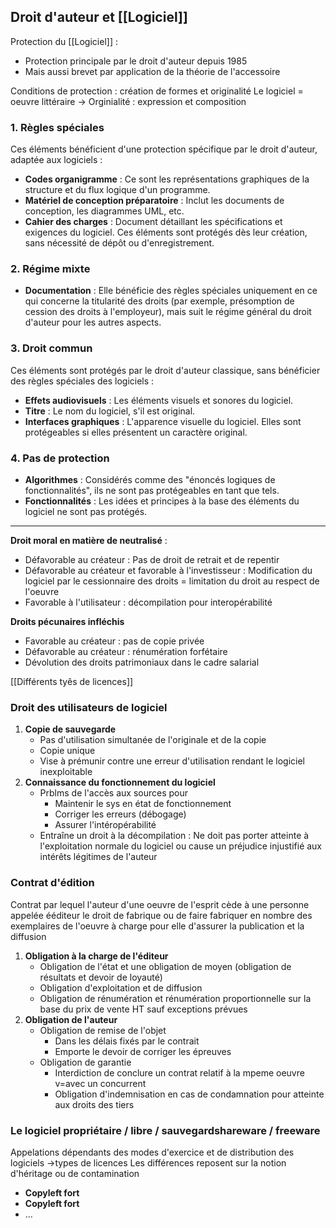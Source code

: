 ## Droit d'auteur et [[Logiciel]]
Protection du [[Logiciel]] :
- Protection principale par le droit d'auteur depuis 1985
- Mais aussi brevet par application de la théorie de l'accessoire

Conditions de protection : création de formes et originalité
Le logiciel = oeuvre littéraire → Orginialité : expression et composition

### 1. Règles spéciales

Ces éléments bénéficient d'une protection spécifique par le droit d'auteur, adaptée aux logiciels :
- **Codes organigramme** : Ce sont les représentations graphiques de la structure et du flux logique d'un programme.
- **Matériel de conception préparatoire** : Inclut les documents de conception, les diagrammes UML, etc.
- **Cahier des charges** : Document détaillant les spécifications et exigences du logiciel.
Ces éléments sont protégés dès leur création, sans nécessité de dépôt ou d'enregistrement.

### 2. Régime mixte
- **Documentation** : Elle bénéficie des règles spéciales uniquement en ce qui concerne la titularité des droits (par exemple, présomption de cession des droits à l'employeur), mais suit le régime général du droit d'auteur pour les autres aspects.
### 3. Droit commun

Ces éléments sont protégés par le droit d'auteur classique, sans bénéficier des règles spéciales des logiciels :

- **Effets audiovisuels** : Les éléments visuels et sonores du logiciel.
- **Titre** : Le nom du logiciel, s'il est original.
- **Interfaces graphiques** : L'apparence visuelle du logiciel. Elles sont protégeables si elles présentent un caractère original.

### 4. Pas de protection

- **Algorithmes** : Considérés comme des "énoncés logiques de fonctionnalités", ils ne sont pas protégeables en tant que tels.
- **Fonctionnalités** : Les idées et principes à la base des éléments du logiciel ne sont pas protégés.

---
**Droit moral en matière de neutralisé** :
- Défavorable au créateur : Pas de droit de retrait et de repentir
- Défavorable au créateur et favorable à l'investisseur : Modification du logiciel par le cessionnaire des droits = limitation du droit au respect de l'oeuvre
- Favorable à l'utilisateur : décompilation pour interopérabilité

**Droits pécunaires infléchis**
- Favorable au créateur : pas de copie privée
- Défavorable au créateur : rénumération forfétaire
- Dévolution des droits patrimoniaux dans le cadre salarial

[[Différents tyês de licences]]

### Droit des utilisateurs de logiciel
1. **Copie de sauvegarde**
	- Pas d'utilisation simultanée de l'originale et de la copie
	- Copie unique
	- Vise à prémunir contre une erreur d'utilisation rendant le logiciel inexploitable
2. **Connaissance du fonctionnement du logiciel**
	- Prblms de l'accès aux sources pour
		- Maintenir le sys en état de fonctionnement
		- Corriger les erreurs (débogage)
		- Assurer l'intéropérabilité
	- Entraîne un droit à la décompilation : Ne doit pas porter atteinte à l'exploitation normale du logiciel ou cause un préjudice injustifié aux intérêts légitimes de l'auteur
### Contrat d'édition
Contrat par lequel l'auteur d'une oeuvre de l'esprit cède à une personne appelée ééditeur le droit de fabrique ou de faire fabriquer en nombre des exemplaires de l'oeuvre à charge pour elle d'assurer la publication et la diffusion
1. **Obligation à la charge de l'éditeur**
	- Obligation de l'état et une obligation de moyen (obligation de résultats et devoir de loyauté)
	- Obligation d'exploitation et de diffusion
	- Obligation de rénumération et rénumération proportionnelle sur la base du prix de vente HT sauf exceptions prévues
2. **Obligation de l'auteur**
	- Obligation de remise de l'objet
		- Dans les délais fixés par le contrait
		- Emporte le devoir de corriger les épreuves
	- Obligation de garantie
		- Interdiction de conclure un contrat relatif à la mpeme oeuvre v=avec un concurrent
		- Obligation d'indemnisation en cas de condamnation pour atteinte aux droits des tiers

### Le logiciel propriétaire / libre / sauvegardshareware / freeware
Appelations dépendants des modes d'exercice et de distribution des logiciels ->types de licences
Les différences reposent sur la notion d'héritage ou de contamination
- **Copyleft fort**
- **Copyleft fort**
- ...

